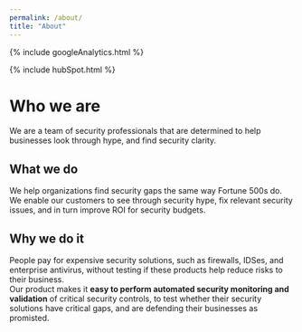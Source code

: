 ```yaml
---
permalink: /about/
title: "About"
---
```

<!-- Google analytics -->
{% include googleAnalytics.html %}
<!-- Hub Spot analytics -->
{% include hubSpot.html %}

# Who we are
We are a team of security professionals that are determined to help businesses look through hype, and find security clarity.

## What we do
We help organizations find security gaps the same way Fortune 500s do.  
We enable our customers to see through security hype, fix relevant security issues, and in turn improve ROI for security budgets. 

## Why we do it
People pay for expensive security solutions, such as firewalls, IDSes, and enterprise antivirus, without testing if these products help reduce risks to their business.  
Our product makes it **easy to perform automated security monitoring and validation** of critical security controls, to test whether their security solutions have critical gaps, and are defending their businesses as promisted.
